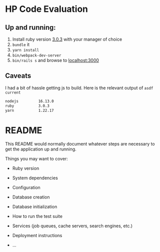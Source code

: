 # HP Code Evaluation

## Up and running:

1. Install ruby version [3.0.3](https://www.youtube.com/watch?v=WE5kOjMEQqc) with your manager of choice
2. `bundle` it
2. `yarn install` 
2. `bin/webpack-dev-server`
3. `bin/rails s` and browse to [localhost:3000](http://localhost:3000)

## Caveats

I had a bit of hassle getting js to build. Here is the relevant output of `asdf current`

``` sh
nodejs         16.13.0
ruby           3.0.3
yarn           1.22.17
```


# README

This README would normally document whatever steps are necessary to get the
application up and running.

Things you may want to cover:

* Ruby version

* System dependencies

* Configuration

* Database creation

* Database initialization

* How to run the test suite

* Services (job queues, cache servers, search engines, etc.)

* Deployment instructions

* ...
